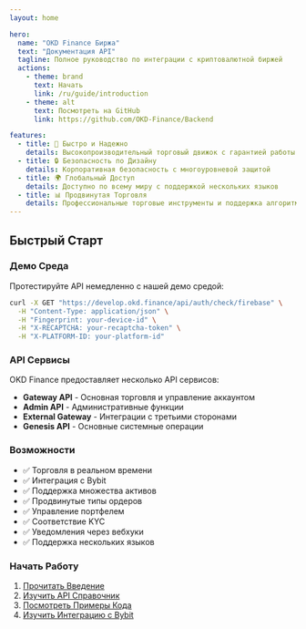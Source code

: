 ```yaml
---
layout: home

hero:
  name: "OKD Finance Биржа"
  text: "Документация API"
  tagline: Полное руководство по интеграции с криптовалютной биржей
  actions:
    - theme: brand
      text: Начать
      link: /ru/guide/introduction
    - theme: alt
      text: Посмотреть на GitHub
      link: https://github.com/OKD-Finance/Backend

features:
  - title: 🚀 Быстро и Надежно
    details: Высокопроизводительный торговый движок с гарантией работы 99.9%
  - title: 🔒 Безопасность по Дизайну
    details: Корпоративная безопасность с многоуровневой защитой
  - title: 🌍 Глобальный Доступ
    details: Доступно по всему миру с поддержкой нескольких языков
  - title: 📊 Продвинутая Торговля
    details: Профессиональные торговые инструменты и поддержка алгоритмической торговли
---
```


## Быстрый Старт

### Демо Среда

Протестируйте API немедленно с нашей демо средой:

```bash
curl -X GET "https://develop.okd.finance/api/auth/check/firebase" \
  -H "Content-Type: application/json" \
  -H "Fingerprint: your-device-id" \
  -H "X-RECAPTCHA: your-recaptcha-token" \
  -H "X-PLATFORM-ID: your-platform-id"
```

### API Сервисы

OKD Finance предоставляет несколько API сервисов:

- **Gateway API** - Основная торговля и управление аккаунтом
- **Admin API** - Административные функции
- **External Gateway** - Интеграции с третьими сторонами
- **Genesis API** - Основные системные операции

### Возможности

- ✅ Торговля в реальном времени
- ✅ Интеграция с Bybit
- ✅ Поддержка множества активов
- ✅ Продвинутые типы ордеров
- ✅ Управление портфелем
- ✅ Соответствие KYC
- ✅ Уведомления через вебхуки
- ✅ Поддержка нескольких языков

### Начать Работу

1. [Прочитать Введение](/ru/guide/introduction)
2. [Изучить API Справочник](/ru/api/overview)
3. [Посмотреть Примеры Кода](/ru/examples/basic-usage)
4. [Изучить Интеграцию с Bybit](/ru/bybit/overview) 
